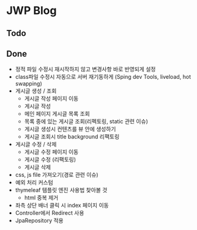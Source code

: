 # JWP Blog

## Todo
## Done
   - 정적 파일 수정시 재시작하지 않고 변경사항 바로 반영되게 설정
   - class파일 수정시 자동으로 서버 재기동하게
     (Sping dev Tools, liveload, hot swapping)
   - 게시글 생성 / 조회
     * 게시글 작성 페이지 이동
     * 게시글 작성
     * 메인 페이지 게시글 목록 조회
     * 목록 중에 있는 게시글 조회(리펙토링, static 관련 이슈)
     * 게시글 생성시 컨텐츠를 뷰 안에 생성하기
     * 게시글 조회시 title background 리팩토링
   - 게시글 수정 / 삭제
     * 게시글 수정 페이지 이동
     * 게시글 수정 (리팩토링)
     * 게시글 삭제
   - css, js file 가져오기(경로 관련 이슈)
   - 예외 처리 커스텀
   - thymeleaf 템플릿 엔진 사용법 찾아볼 것
     * html 중복 제거
   - 좌측 상단 배너 클릭 시 index 페이지 이동
   - Controller에서 Redirect 사용
   - JpaRepository 적용
